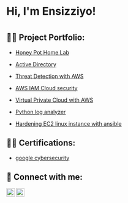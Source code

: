 <h1>Hi, I'm Ensizziyo! <h1>

<h2>👨‍💻  Project Portfolio:</h2>


- [Honey Pot Home Lab]([https://github.com/joshmadakor1/Algorithms-Practice](https://github.com/Vziraka/Honey-Pot-Homelab/tree/main))

- [Active Directory](https://github.com/joshmadakor1/4chan-Image-Analysis-Middleware-C964) 

- [Threat Detection with AWS](https://github.com/joshmadakor1/Jwipe.PowerShell)

- [AWS IAM Cloud security](https://github.com/joshmadakor1/Jwipe.PowerShell)

- [ Virtual Private Cloud with AWS](https://github.com/joshmadakor1/Jwipe.PowerShell)

- [Python log analyzer](https://github.com/joshmadakor1/Sentinel-Lab)

- [Hardening EC2 linux instance with ansible](https://github.com/joshmadakor1/Jwipe.PowerShell)

<h2>👨‍💻  Certifications:</h2>

- [google cybersecurity](https://github.com/joshmadakor1/Jwipe.PowerShell)

<h2> 🤳 Connect with me:</h2>

[<img align="left" alt="Handshake" width="22px" src="https://cdn.jsdelivr.net/npm/simple-icons@v3/icons/handshake.svg" />][handshake]
[<img align="left" alt="JoshMadakor | LinkedIn" width="22px" src="https://cdn.jsdelivr.net/npm/simple-icons@v3/icons/linkedin.svg" />][linkedin]

[handshake]: https://joinhandshake.com/
[linkedin]: https://linkedin.com/in/joshmadakor

<!--
**joshmadakor1/joshmadakor1** is a ✨ _special_ ✨ repository because its `README.md` (this file) appears on your GitHub profile.

Here are some ideas to get you started:

- 🔭 I’m currently working on ...
- 🌱 I’m currently learning ...
- 👯 I’m looking to collaborate on ...
- 🤔 I’m looking for help with ...
- 💬 Ask me about ...
- 📫 How to reach me: ...
- 😄 Pronouns: ...
- ⚡ Fun fact: ...
-->
